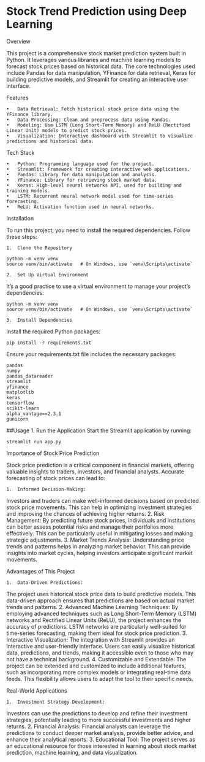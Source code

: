 # Stock Trend Prediction using Deep Learning


Overview

This project is a comprehensive stock market prediction system built in Python. It leverages various libraries and machine learning models to forecast stock prices based on historical data. The core technologies used include Pandas for data manipulation, YFinance for data retrieval, Keras for building predictive models, and Streamlit for creating an interactive user interface.

Features

	•	Data Retrieval: Fetch historical stock price data using the YFinance library.
	•	Data Processing: Clean and preprocess data using Pandas.
	•	Modeling: Use LSTM (Long Short-Term Memory) and ReLU (Rectified Linear Unit) models to predict stock prices.
	•	Visualization: Interactive dashboard with Streamlit to visualize predictions and historical data.

Tech Stack

	•	Python: Programming language used for the project.
	•	Streamlit: Framework for creating interactive web applications.
	•	Pandas: Library for data manipulation and analysis.
	•	YFinance: Library for retrieving stock market data.
	•	Keras: High-level neural networks API, used for building and training models.
	•	LSTM: Recurrent neural network model used for time-series forecasting.
	•	ReLU: Activation function used in neural networks.

Installation

To run this project, you need to install the required dependencies. Follow these steps:

	1.	Clone the Repository

```
python -m venv venv
source venv/bin/activate   # On Windows, use `venv\Scripts\activate`
```
	2.	Set Up Virtual Environment
It’s a good practice to use a virtual environment to manage your project’s dependencies:
```
python -m venv venv
source venv/bin/activate   # On Windows, use `venv\Scripts\activate`
```
	3.	Install Dependencies
Install the required Python packages:
```
pip install -r requirements.txt
```
Ensure your requirements.txt file includes the necessary packages:
```
pandas
numpy
pandas_datareader
streamlit
yfinance
matplotlib
keras
tensorflow
scikit-learn
alpha_vantage==2.3.1
gunicorn
```


##Usage
	1.	Run the Application
Start the Streamlit application by running:
```
streamlit run app.py
```


Importance of Stock Price Prediction

Stock price prediction is a critical component in financial markets, offering valuable insights to traders, investors, and financial analysts. Accurate forecasting of stock prices can lead to:

	1.	Informed Decision-Making:
Investors and traders can make well-informed decisions based on predicted stock price movements. This can help in optimizing investment strategies and improving the chances of achieving higher returns.
	2.	Risk Management:
By predicting future stock prices, individuals and institutions can better assess potential risks and manage their portfolios more effectively. This can be particularly useful in mitigating losses and making strategic adjustments.
	3.	Market Trends Analysis:
Understanding price trends and patterns helps in analyzing market behavior. This can provide insights into market cycles, helping investors anticipate significant market movements.

Advantages of This Project

	1.	Data-Driven Predictions:
The project uses historical stock price data to build predictive models. This data-driven approach ensures that predictions are based on actual market trends and patterns.
	2.	Advanced Machine Learning Techniques:
By employing advanced techniques such as Long Short-Term Memory (LSTM) networks and Rectified Linear Units (ReLU), the project enhances the accuracy of predictions. LSTM networks are particularly well-suited for time-series forecasting, making them ideal for stock price prediction.
	3.	Interactive Visualization:
The integration with Streamlit provides an interactive and user-friendly interface. Users can easily visualize historical data, predictions, and trends, making it accessible even to those who may not have a technical background.
	4.	Customizable and Extendable:
The project can be extended and customized to include additional features, such as incorporating more complex models or integrating real-time data feeds. This flexibility allows users to adapt the tool to their specific needs.

Real-World Applications

	1.	Investment Strategy Development:
Investors can use the predictions to develop and refine their investment strategies, potentially leading to more successful investments and higher returns.
	2.	Financial Analysis:
Financial analysts can leverage the predictions to conduct deeper market analysis, provide better advice, and enhance their analytical reports.
	3.	Educational Tool:
The project serves as an educational resource for those interested in learning about stock market prediction, machine learning, and data visualization.
